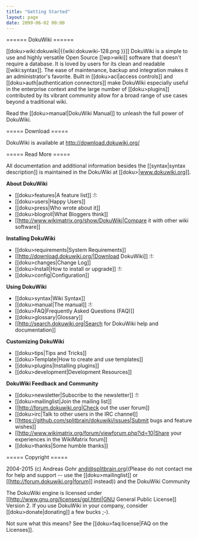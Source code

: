 ```yaml
---
title: "Getting Started"
layout: page
date: 2099-06-02 00:00
---
```


====== DokuWiki ======

[[doku>wiki:dokuwiki|{{wiki:dokuwiki-128.png }}]] DokuWiki is a simple to use and highly versatile Open Source [[wp>wiki]] software that doesn't require a database. It is loved by users for its clean and readable [[wiki:syntax]]. The ease of maintenance, backup and integration makes it an administrator's favorite. Built in [[doku>acl|access controls]] and [[doku>auth|authentication connectors]] make DokuWiki especially useful in the enterprise context and the large number of [[doku>plugins]] contributed by its vibrant community allow for a broad range of use cases beyond a traditional wiki.

Read the [[doku>manual|DokuWiki Manual]] to unleash the full power of DokuWiki.

===== Download =====

DokuWiki is available at http://download.dokuwiki.org/


===== Read More =====

All documentation and additional information besides the [[syntax|syntax description]] is maintained in the DokuWiki at [[doku>|www.dokuwiki.org]].

**About DokuWiki**

  * [[doku>features|A feature list]] :!:
  * [[doku>users|Happy Users]]
  * [[doku>press|Who wrote about it]]
  * [[doku>blogroll|What Bloggers think]]
  * [[http://www.wikimatrix.org/show/DokuWiki|Compare it with other wiki software]]

**Installing DokuWiki**

  * [[doku>requirements|System Requirements]]
  * [[http://download.dokuwiki.org/|Download DokuWiki]] :!:
  * [[doku>changes|Change Log]]
  * [[doku>Install|How to install or upgrade]] :!:
  * [[doku>config|Configuration]]

**Using DokuWiki**

  * [[doku>syntax|Wiki Syntax]]
  * [[doku>manual|The manual]] :!:
  * [[doku>FAQ|Frequently Asked Questions (FAQ)]]
  * [[doku>glossary|Glossary]]
  * [[http://search.dokuwiki.org|Search for DokuWiki help and documentation]]

**Customizing DokuWiki**

  * [[doku>tips|Tips and Tricks]]
  * [[doku>Template|How to create and use templates]]
  * [[doku>plugins|Installing plugins]]
  * [[doku>development|Development Resources]]

**DokuWiki Feedback and Community**

  * [[doku>newsletter|Subscribe to the newsletter]] :!:
  * [[doku>mailinglist|Join the mailing list]]
  * [[http://forum.dokuwiki.org|Check out the user forum]]
  * [[doku>irc|Talk to other users in the IRC channel]]
  * [[https://github.com/splitbrain/dokuwiki/issues|Submit bugs and feature wishes]]
  * [[http://www.wikimatrix.org/forum/viewforum.php?id=10|Share your experiences in the WikiMatrix forum]]
  * [[doku>thanks|Some humble thanks]]


===== Copyright =====

2004-2015 (c) Andreas Gohr <andi@splitbrain.org>((Please do not contact me for help and support -- use the [[doku>mailinglist]] or [[http://forum.dokuwiki.org|forum]] instead)) and the DokuWiki Community

The DokuWiki engine is licensed under [[http://www.gnu.org/licenses/gpl.html|GNU General Public License]] Version 2. If you use DokuWiki in your company, consider [[doku>donate|donating]] a few bucks ;-).

Not sure what this means? See the [[doku>faq:license|FAQ on the Licenses]].
